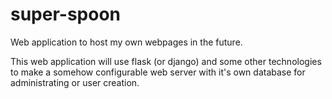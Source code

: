 # super-spoon
Web application to host my own webpages in the future.

This web application will use flask (or django) and some other technologies to make a somehow configurable web server with it's own database for administrating or user creation.
